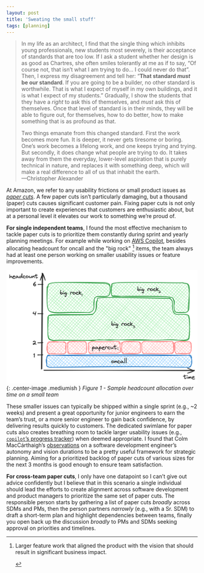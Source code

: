 ```yaml
---
layout: post
title: 'Sweating the small stuff'
tags: [planning]
---
```


> In my life as an architect, I find that the single thing which inhibits young professionals, new students most severely, is their acceptance of standards that are too low. If I ask a student whether her design is as good as Chartres, she often smiles tolerantly at me as if to say, “Of course not, that isn’t what I am trying to do… I could never do that”.  
> Then, I express my disagreement and tell her: “**That standard _must_ be our standard**. If you are going to be a builder, no other standard is worthwhile. That is what I expect of myself in my own buildings, and it is what I expect of my students.”  Gradually, I show the students that they have a _right_ to ask this of themselves, and _must_ ask this of themselves. Once that level of standard is in their minds, they will be able to figure out, for themselves, how to do better, how to make something that is as profound as that.  
>  
> Two things emanate from this changed standard. First the work becomes more fun. It is deeper, it never gets tiresome or boring. One’s work becomes a lifelong work, and one keeps trying and trying. But secondly, it does change what people are trying to do. It takes away from them the everyday, lower-level aspiration that is purely technical in nature, and replaces it with something deep, which will make a real difference to all of us that inhabit the earth.  
> —Christopher Alexander

At Amazon, we refer to any usability frictions or small product issues as [_paper cuts_](https://youtu.be/DcWqzZ3I2cY?feature=shared&t=5893). A few paper cuts isn’t particularly damaging, but a thousand (paper) cuts causes significant customer pain. Fixing paper cuts is not only important to create experiences that customers are enthusiastic about, but at a personal level it elevates our work to something we’re proud of.

**For single independent teams**, I found the most effective mechanism to tackle paper cuts is to prioritize them constantly during sprint and yearly planning meetings. For example while working on [AWS Copilot](https://github.com/aws/copilot-cli), besides allocating headcount for oncall and the "big rock" [^1] items, the team always had at least one person working on smaller usability issues or feature improvements.

![headcount allocation over time](/assets/sweating-the-small-stuff/headcount-allocation.png){: .center-image .mediumish }
<span class="center-image" style="text-align: center;"><i>Figure 1 - Sample headcount allocation over time on a small team</i></span>

These smaller issues can typically be shipped within a single sprint (e.g., ~2 weeks) and present a great opportunity for junior engineers to earn the team’s trust, or a more senior engineer to gain back confidence, by delivering results quickly to customers. The dedicated swimlane for paper cuts also creates breathing room to tackle larger usability issues (e.g., [`copilot`’s progress tracker](https://efekarakus.com/2021/02/04/how-to-solve-it-progress-tracker.html)) when deemed appropriate. I found that Colm MacCárthaigh’s [observations](https://twitter.com/colmmacc/status/1034168199187652608) on a software development engineer’s autonomy and vision durations to be a pretty useful framework for strategic planning. Aiming for a prioritized backlog of paper cuts of various sizes for the next 3 months is good enough to ensure team satisfaction.

**For cross-team paper cuts**, I only have one datapoint so I can’t give out advice confidently but I believe that in this scenario a single individual should lead the efforts to create alignment across software development and product managers to prioritize the same set of paper cuts. The responsible person starts by gathering a list of paper cuts _broadly_ across SDMs and PMs, then the person partners _narrowly_ (e.g., with a Sr. SDM) to draft a short-term plan and highlight dependencies between teams, finally you open back up the discussion _broadly_ to PMs and SDMs seeking approval on priorities and timelines.

[^1]:<p>Larger feature work that aligned the product with the vision that should result in significant business impact.</p>
